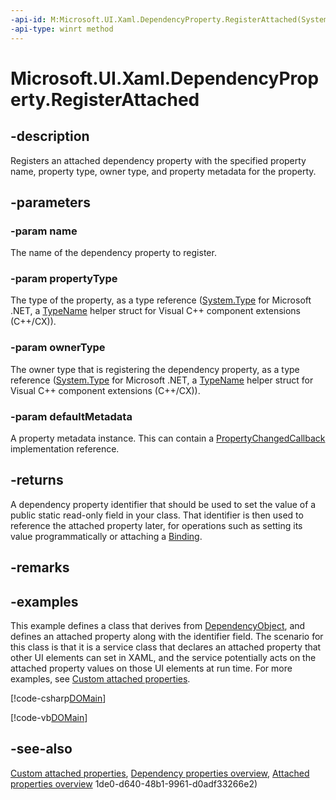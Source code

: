 ```yaml
---
-api-id: M:Microsoft.UI.Xaml.DependencyProperty.RegisterAttached(System.String,Windows.UI.Xaml.Interop.TypeName,Windows.UI.Xaml.Interop.TypeName,Microsoft.UI.Xaml.PropertyMetadata)
-api-type: winrt method
---
```


<!-- Method syntax
public Microsoft.UI.Xaml.DependencyProperty RegisterAttached(System.String name, Windows.UI.Xaml.Interop.TypeName propertyType, Windows.UI.Xaml.Interop.TypeName ownerType, Microsoft.UI.Xaml.PropertyMetadata defaultMetadata)
-->

# Microsoft.UI.Xaml.DependencyProperty.RegisterAttached

## -description

Registers an attached dependency property with the specified property name, property type, owner type, and property metadata for the property.

## -parameters

### -param name

The name of the dependency property to register.

### -param propertyType

The type of the property, as a type reference ([System.Type](/dotnet/api/system.type?view=dotnet-uwp-10.0&preserve-view=true) for Microsoft .NET, a [TypeName](/uwp/api/windows.ui.xaml.interop.typename) helper struct for Visual C++ component extensions (C++/CX)).

### -param ownerType

The owner type that is registering the dependency property, as a type reference ([System.Type](/dotnet/api/system.type?view=dotnet-uwp-10.0&preserve-view=true) for Microsoft .NET, a [TypeName](/uwp/api/windows.ui.xaml.interop.typename) helper struct for Visual C++ component extensions (C++/CX)).

### -param defaultMetadata

A property metadata instance. This can contain a [PropertyChangedCallback](propertychangedcallback.md) implementation reference.

## -returns

A dependency property identifier that should be used to set the value of a public static read-only field in your class. That identifier is then used to reference the attached property later, for operations such as setting its value programmatically or attaching a [Binding](../microsoft.ui.xaml.data/binding.md).

## -remarks

## -examples

This example defines a class that derives from [DependencyObject](dependencyobject.md), and defines an attached property along with the identifier field. The scenario for this class is that it is a service class that declares an attached property that other UI elements can set in XAML, and the service potentially acts on the attached property values on those UI elements at run time. For more examples, see [Custom attached properties](/windows/uwp/xaml-platform/custom-attached-properties).

[!code-csharp[DOMain](../microsoft.ui.xaml/code/DOandDP/csharp/Class1.cs#SnippetDOMain)]

[!code-vb[DOMain](../microsoft.ui.xaml/code/DOandDP/vbnet/Class1.vb#SnippetDOMain)]

## -see-also

[Custom attached properties](/windows/uwp/xaml-platform/custom-attached-properties), [Dependency properties overview](/windows/uwp/xaml-platform/dependency-properties-overview), [Attached properties overview](/windows/uwp/xaml-platform/attached-properties-overview)
1de0-d640-48b1-9961-d0adf33266e2)
